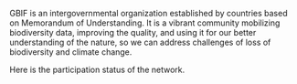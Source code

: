 GBIF is an intergovernmental organization established by countries based on Memorandum of Understanding. It is a vibrant community mobilizing biodiversity data, improving the quality, and using it for our better understanding of the nature, so we can address challenges of loss of biodiversity and climate change.

Here is the participation status of the network.